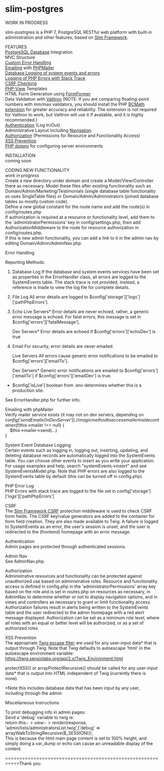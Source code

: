 # slim-postgres  
WORK IN PROGRESS  
  
slim-postrgres is a PHP 7, PostgreSQL RESTful web platform with built-in administration and other features, based on <a target="_blank" href="https://www.slimframework.com/">Slim Framework</a>.  

FEATURES  
<a target="_blank" href="https://postgresql.org">PostgreSQL Database</a> Integration  
MVC Structure  
<a href="#eh">Custom Error Handling</a>  
<a href="emailing">Emailing</a> with <a target="_blank" href="https://github.com/PHPMailer/PHPMailer">PHPMailer</a>    
<a href="#se">Database Logging of system events and errors</a>  
<a href="#errLog">Logging of PHP Errors with Stack Trace</a>  
<a href="#csrf">CSRF Checking</a>  
<a href="https://github.com/slimphp/PHP-View">PHP-View</a> Templates     
HTML Form Generation using <a target="_blank" href="https://github.com/it-all/FormFormer">FormFormer</a>   
Data Validation with <a target="_blank" href="https://github.com/vlucas/valitron">Valitron</a> (NOTE: If you are comparing floating-point numbers with min/max validators, you should install the PHP <a target="_blank" href="http://php.net/manual/en/book.bc.php">BCMath extension</a> for greater accuracy and reliability. The extension is not required for Valitron to work, but Valitron will use it if available, and it is highly recommended.)  
<a href="#authe">Authentication</a> (Log In/Out)  
Administrative Layout including <a target="_blank" href="#adminNav">Navigation</a>  
<a href="#autho">Authorization</a> (Permissions for Resource and Functionality Access)    
<a href="#xss">XSS Prevention</a>  
<a href="https://github.com/vlucas/phpdotenv">PHP dotenv</a> for configuring server environments  
  
INSTALLATION  
coming soon  
  
CODING NEW FUNCTIONALITY  
*work in progress*  
Create a new directory under domain and create a Model/View/Controller there as necessary. Model these files after existing functionality such as Domain/Admin/Marketing/Testimonials (single database table functionality so uses SingleTable files) or Domain/Admin/Administrators (joined database tables so mostly custom code).  
Define a new global constant for the route name and add the route(s) in config/routes.php  
If authorization is required at a resource or functionality level, add them to the 'administratorPermissions' key in config/settings.php, then add AuthorizationMiddleware to the route for resource authorization in config/routes.php.  
If this is new admin functionality, you can add a link to it in the admin nav by editing Domain/Admin/AdminNav.php. 

<a name="eh">Error Handling</a>  
  
Reporting Methods:

1. Database Log
    If the database and system events services have been set as properties in the ErrorHandler class, all errors are logged to the SystemEvents table. The stack trace is not provided, instead, a reference is made to view the log file for complete details.
    
2. File Log
    All error details are logged to $config['storage']['logs']['pathPhpErrors'].

3. Echo
    Live Servers*
    Error details are never echoed, rather, a generic error message is echoed. For fatal errors, this message is set in $config['errors']['fatalMessage'].

    Dev Servers*
    Error details are echoed if $config['errors']['echoDev'] is true
    
4. Email
    For security, error details are never emailed.

    Live Servers
    All errors cause generic error notifications to be emailed to $config['errors']['emailTo'].
    
    Dev Servers*
    Generic error notifications are emailed to $config['errors']['emailTo'] if $config['errors']['emailDev'] is true.
    
    
* $config['isLive'] boolean from .env determines whether this is a production site.

See ErrorHandler.php for further info.

<a name="emailing">Emailing with phpMailer</a>  
Verify mailer service exists (it may not on dev servers, depending on $config['sendEmailsOnDevServer']).  
// magic method to access mailer inside container  
if ($this->mailer !== null) {  
&nbsp;&nbsp;&nbsp;&nbsp;$this->mailer->send(...)  
}
                
<a name="se">System Event Database Logging</a>  
Certain events such as logging in, logging out, inserting, updating, and deleting database records are automatically logged into the SystemEvents table. You can choose other events to insert as you write your application. For usage examples and help, search "systemEvents->insert" and see SystemEventsModel.php. Note that PHP errors are also logged to the SystemEvents table by default (this can be turned off in config.php).

<a name="errLog">PHP Error Log</a>  
PHP Errors with stack trace are logged to the file set in config['storage']['logs']['pathPhpErrors']  
  
<a name="csrf">CSRF</a>   
The <a href="https://github.com/slimphp/Slim-Csrf" target="_blank">Slim Framework CSRF</a> protection middleware is used to check CSRF form fields. The CSRF key/value generators are added to the container for form field creation. They are also made available to Twig. A failure is logged to SystemEvents as an error, the user's session is unset, and the user is redirected to the (frontend) homepage with an error message.

<a name="authe">Authentication</a>  
Admin pages are protected through authenticated sessions.

<a name="adminNav">Admin Nav</a>  
See AdminNav.php.

<a name="autho">Authorization</a>  
Administrative resources and functionality can be protected against unauthorized use based on administrative roles. Resource and functionality access is defined in config.php in the 'administratorPermissions' array key based on the role and is set in routes.php on resources as necessary, in AdminNav to determine whether or not to display navigation options, and in views and controllers as necessary to grant or limit functionality access. Authorization failures result in alerts being written to the SystemEvents table and the user redirected to the admin homepage with a red alert message displayed. Authorization can be set as a minimum role level, where all roles with an equal or better level will be authorized, or as a set of authorized roles.

<a name="xss">XSS Prevention</a>  
The appropriate <a target="_blank" href="https://twig.sensiolabs.org/doc/2.x/filters/escape.html" target="_blank">Twig escape filter</a> are used for any user-input data* that is output through Twig. Note that Twig defaults to autoescape 'html' in the autoescape environment variable: https://twig.sensiolabs.org/api/2.x/Twig_Environment.html

protectXSS() or arrayProtectRecursive() should be called for any user-input data* that is output into HTML independent of Twig (currently there is none).

*Note this includes database data that has been input by any user, including through the admin

Miscellaneous Instructions  

To print debugging info in admin pages:  
Send a 'debug' variable to twig ie:   
return $this->view->render($response, 'admin/lists/administratorsList.twig',['debug' => arrayWalkToStringRecursive($_SESSION)]);  
This is because the html main page content is set to 100% height, and simply doing a var_dump or echo can cause an unreadable display of the content.  

===========================================================Thank you.